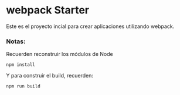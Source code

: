 # webpack Starter

Este es el proyecto incial para crear aplicaciones utilizando webpack.

### Notas:

Recuerden reconstruir los módulos de Node
```
npm install
```

Y para construir el build, recuerden:
```
npm run build
```